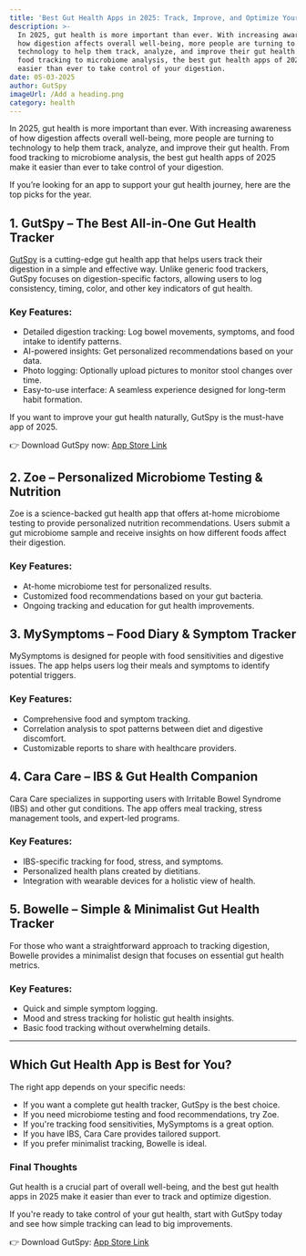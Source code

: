 ```yaml
---
title: 'Best Gut Health Apps in 2025: Track, Improve, and Optimize Your Digestion'
description: >-
  In 2025, gut health is more important than ever. With increasing awareness of
  how digestion affects overall well-being, more people are turning to
  technology to help them track, analyze, and improve their gut health. From
  food tracking to microbiome analysis, the best gut health apps of 2025 make it
  easier than ever to take control of your digestion.
date: 05-03-2025
author: GutSpy
imageUrl: /Add a heading.png
category: health
---
```


In 2025, gut health is more important than ever. With increasing awareness of how digestion affects overall well-being, more people are turning to technology to help them track, analyze, and improve their gut health. From food tracking to microbiome analysis, the best gut health apps of 2025 make it easier than ever to take control of your digestion.

If you’re looking for an app to support your gut health journey, here are the top picks for the year.

## 1. GutSpy – The Best All-in-One Gut Health Tracker

[GutSpy](https://gutspy.com/) is a cutting-edge gut health app that helps users track their digestion in a simple and effective way. Unlike generic food trackers, GutSpy focuses on digestion-specific factors, allowing users to log consistency, timing, color, and other key indicators of gut health.

### Key Features:

* Detailed digestion tracking: Log bowel movements, symptoms, and food intake to identify patterns.
* AI-powered insights: Get personalized recommendations based on your data.
* Photo logging: Optionally upload pictures to monitor stool changes over time.
* Easy-to-use interface: A seamless experience designed for long-term habit formation.

If you want to improve your gut health naturally, GutSpy is the must-have app of 2025.

👉 Download GutSpy now: [App Store Link](https://apps.apple.com/us/app/gutspy/id6740040702)

## 2. Zoe – Personalized Microbiome Testing & Nutrition

Zoe is a science-backed gut health app that offers at-home microbiome testing to provide personalized nutrition recommendations. Users submit a gut microbiome sample and receive insights on how different foods affect their digestion.

### Key Features:

* At-home microbiome test for personalized results.
* Customized food recommendations based on your gut bacteria.
* Ongoing tracking and education for gut health improvements.

## 3. MySymptoms – Food Diary & Symptom Tracker

MySymptoms is designed for people with food sensitivities and digestive issues. The app helps users log their meals and symptoms to identify potential triggers.

### Key Features:

* Comprehensive food and symptom tracking.
* Correlation analysis to spot patterns between diet and digestive discomfort.
* Customizable reports to share with healthcare providers.

## 4. Cara Care – IBS & Gut Health Companion

Cara Care specializes in supporting users with Irritable Bowel Syndrome (IBS) and other gut conditions. The app offers meal tracking, stress management tools, and expert-led programs.

### Key Features:

* IBS-specific tracking for food, stress, and symptoms.
* Personalized health plans created by dietitians.
* Integration with wearable devices for a holistic view of health.

## 5. Bowelle – Simple & Minimalist Gut Health Tracker

For those who want a straightforward approach to tracking digestion, Bowelle provides a minimalist design that focuses on essential gut health metrics.

### Key Features:

* Quick and simple symptom logging.
* Mood and stress tracking for holistic gut health insights.
* Basic food tracking without overwhelming details.

***

## Which Gut Health App is Best for You?

The right app depends on your specific needs:

* If you want a complete gut health tracker, GutSpy is the best choice.
* If you need microbiome testing and food recommendations, try Zoe.
* If you're tracking food sensitivities, MySymptoms is a great option.
* If you have IBS, Cara Care provides tailored support.
* If you prefer minimalist tracking, Bowelle is ideal.

### Final Thoughts

Gut health is a crucial part of overall well-being, and the best gut health apps in 2025 make it easier than ever to track and optimize digestion.

If you're ready to take control of your gut health, start with GutSpy today and see how simple tracking can lead to big improvements.

👉 Download GutSpy: [App Store Link](https://apps.apple.com/us/app/gutspy/id6740040702)
